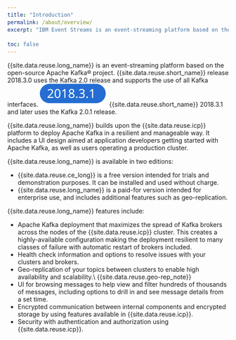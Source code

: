 ```yaml
---
title: "Introduction"
permalink: /about/overview/
excerpt: "IBM Event Streams is an event-streaming platform based on the open-source Apache Kafka® project."

toc: false
---
```


{{site.data.reuse.long_name}} is an event-streaming platform based on the open-source Apache Kafka® project.  {{site.data.reuse.short_name}} release 2018.3.0 uses the Kafka 2.0 release and supports the use of all Kafka interfaces. ![Event Streams 2018.3.1 and later icon](../../images/2018.3.1.svg "Only in Event Streams 2018.3.1 and later.") {{site.data.reuse.short_name}} 2018.3.1 and later uses the Kafka 2.0.1 release.

{{site.data.reuse.long_name}} builds upon the {{site.data.reuse.icp}} platform to deploy Apache Kafka in a resilient and manageable way. It includes a UI design aimed at application developers getting started with Apache Kafka, as well as users operating a production cluster.

{{site.data.reuse.long_name}} is available in two editions:
* {{site.data.reuse.ce_long}} is a free version intended for trials and demonstration purposes. It can be installed and used without charge.
* {{site.data.reuse.long_name}} is a paid-for version intended for enterprise use, and includes additional features such as geo-replication.

{{site.data.reuse.long_name}} features include:

* Apache Kafka deployment that maximizes the spread of Kafka brokers across the nodes of the {{site.data.reuse.icp}} cluster. This creates a highly-available configuration making the deployment resilient to many classes of failure with automatic restart of brokers included.
* Health check information and options to resolve issues with your clusters and brokers.
* Geo-replication of your topics between clusters to enable high availability and scalability.\\
  {{site.data.reuse.geo-rep_note}}
* UI for browsing messages to help view and filter hundreds of thousands of messages, including options to drill in and see message details from a set time.
* Encrypted communication between internal components and encrypted storage by using features available in {{site.data.reuse.icp}}.
* Security with authentication and authorization using {{site.data.reuse.icp}}.
